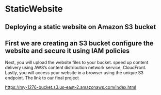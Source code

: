 # StaticWebsite
## Deploying  a static website on Amazon S3 bucket
## First we are creating an S3 bucket configure the website and secure it using IAM policies
Next, you will upload the website files to your bucket.
speed up content delivery using AWS’s content distribution network service, CloudFront.
Lastly, you will access your website in a browser using the unique S3 endpoint.
The link to our final project

https://my-1276-bucket.s3.us-east-2.amazonaws.com/index.html
